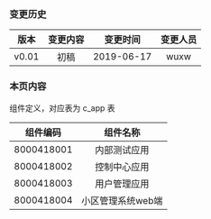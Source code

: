 ### 变更历史
版本|变更内容|变更时间|变更人员
:-: | :-: | :-: | :-:
v0.01|初稿|2019-06-17|wuxw

### 本页内容

组件定义，对应表为 c_app 表

组件编码|组件名称
:-: | :-:
8000418001|内部测试应用
8000418002|控制中心应用
8000418003|用户管理应用
8000418004|小区管理系统web端